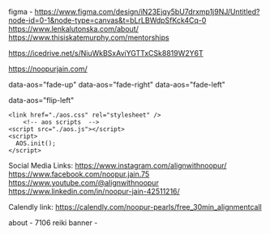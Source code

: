 figma - https://www.figma.com/design/iN23Ejqy5bU7drxmp1j9NJ/Untitled?node-id=0-1&node-type=canvas&t=bLrLBWdpSfKck4Cq-0
https://www.lenkalutonska.com/about/
https://www.thisiskatemurphy.com/mentorships

https://icedrive.net/s/NiuWkBSxAviYGTTxCSk8819W2Y6T

https://noopurjain.com/

data-aos="fade-up"
data-aos="fade-right"
data-aos="fade-left"

data-aos="flip-left"

    <link href="./aos.css" rel="stylesheet" />
        <!-- aos scripts  -->
    <script src="./aos.js"></script>
    <script>
      AOS.init();
    </script>


Social Media Links:
https://www.instagram.com/alignwithnoopur/
https://www.facebook.com/noopur.jain.75
https://www.youtube.com/@alignwithnoopur
https://www.linkedin.com/in/noopur-jain-42511216/

Calendly link: https://calendly.com/noopur-pearls/free_30min_alignmentcall


about - 7106
reiki banner -
